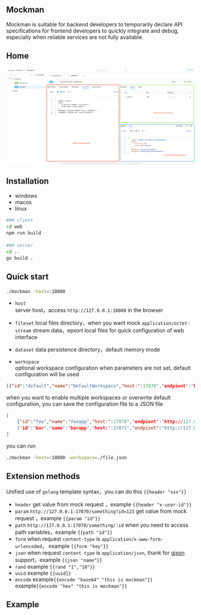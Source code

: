 ## Mockman

Mockman is suitable for backend developers to temporarily declare API specifications for frontend developers to quickly integrate and debug, especially when reliable services are not fully available.

## Home

![home](.example/home.jpg)

## Installation
* windows 
* macos
* linux 

```sh
### client
cd web
npm run build

### server
cd ..
go build .
```

## Quick start
```sh
./mockman -host=:18080
```
* `host`	
server host，access `http://127.0.0.1:18080` in the browser

* `fileset`	
local files directory，when you want mock `application/octet-stream` stream data，epxort local files for quick configuration of web interface

* `dataset`	
data persistence directory，default memory mode

* `workspace`	
optional workspace configuration
when parameters are not set, default configuration will be used

```json
[{"id":"default","name":"DefaultWorkspace","host:":17070","endpiont":"http://127.0.0.1:17070"}]
```
when you want to enable multiple workspaces or overwrite default configuration, you can save the configuration file to a JSON file
```json
[
	{"id":"foo","name":"fooapp","host:":17070","endpiont":"http://127.0.0.1:17070"},
	{"id":"bar","name":"barapp","host:":17071","endpiont":"http://127.0.0.1:17071"}
]
```
you can run 
```sh
./mockman -host=:18080 -workspace=./file.json
```

## Extension methods
Unified use of `golang` template syntax，you can do this  `{{header "xxx"}}`
* `header`
  get value from mock request ，example `{{header "x-user-id"}}`
* `param`
 `http://127.0.0.1:17070/something?id=123`
  get value from mock request ，example `{{param "id"}}`
* `path`
 `http://127.0.0.1:17070/something/:id`
  when you need to access path variables，example `{{path "id"}}`
* `form`
  when request `content-type` is `application/x-www-form-urlencoded`，
  example `{{form "key"}}`
* `json`
  when request `content-type` is `application/json`, thank for [gjson](https://github.com/tidwall/gjson) support，example `{{json "name"}}`
* `rand`
example `{{rand "1","10"}}`
* `uuid`
example `{{uuid}}`
* `encode`
example`{{encode "base64" "this is mockman"}}`
example`{{encode "hex" "this is mockman"}}`

## Example

